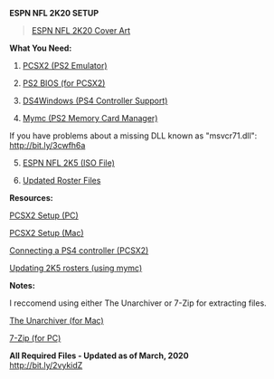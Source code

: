 <b>ESPN NFL 2K20 SETUP</b>

<blockquote class="imgur-embed-pub" lang="en" data-id="a/ircOQVO"><a href="//imgur.com/a/ircOQVO">ESPN NFL 2K20 Cover Art</a></blockquote>

<b>What You Need:</b>

1) <a href="http://bit.ly/3cDH5FY" target="_blank">PCSX2 (PS2 Emulator)</a>

2) <a href="http://bit.ly/2TpggO6" target="_blank">PS2 BIOS (for PCSX2)</a>

3) <a href="http://bit.ly/2IpHRbq" target="_blank">DS4Windows (PS4 Controller Support)</a>

4) <a href="http://bit.ly/2VZwqQ3" target="_blank">Mymc (PS2 Memory Card Manager)</a>

If you have problems about a missing DLL known as "msvcr71.dll":<br>
http://bit.ly/3cwfh6a

5) <a href="http://bit.ly/2vyT473" target="_blank">ESPN NFL 2K5 (ISO File)</a>

6) <a href="http://bit.ly/2vykGcr" target="_blank">Updated Roster Files</a>

<b>Resources:</b>

<a href="http://bit.ly/3cz8dpp" target="_blank">PCSX2 Setup (PC)</a>

<a href="http://bit.ly/2vH7x0B" target="_blank">PCSX2 Setup (Mac)</a>

<a href="http://bit.ly/32ZZesX" target="_blank">Connecting a PS4 controller (PCSX2)</a>

<a href="http://bit.ly/39smlyP" target="_blank">Updating 2K5 rosters (using mymc)</a>

<b>Notes:</b>

I reccomend using either The Unarchiver or 7-Zip for extracting files.<br>

<a href="http://bit.ly/3axfO65" target="_blank">The Unarchiver (for Mac)</a>

<a href="http://bit.ly/3auwPOg" target="_blank">7-Zip (for PC)</a>

<b>All Required Files - Updated as of March, 2020</b><br>
http://bit.ly/2vykidZ
